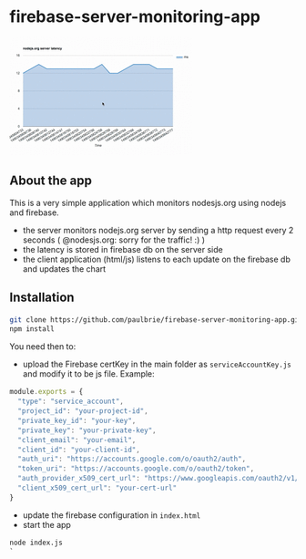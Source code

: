 # firebase-server-monitoring-app

![chart](https://github.com/paulbrie/firebase-server-monitoring-app/blob/master/firebase.gif "Chart")

## About the app
This is a very simple application which monitors nodesjs.org using nodejs and firebase.

- the server monitors nodejs.org server by sending a http request every 2 seconds ( @nodesjs.org: sorry for the traffic! :) )
- the latency is stored in firebase db on the server side
- the client application (html/js) listens to each update on the firebase db and updates the chart

## Installation

```bash
git clone https://github.com/paulbrie/firebase-server-monitoring-app.git .
npm install
```

You need then to:
- upload the Firebase certKey in the main folder as `serviceAccountKey.js` and modify it to be js file. Example:

```javascript
module.exports = {
  "type": "service_account",
  "project_id": "your-project-id",
  "private_key_id": "your-key",
  "private_key": "your-private-key",
  "client_email": "your-email",
  "client_id": "your-client-id",
  "auth_uri": "https://accounts.google.com/o/oauth2/auth",
  "token_uri": "https://accounts.google.com/o/oauth2/token",
  "auth_provider_x509_cert_url": "https://www.googleapis.com/oauth2/v1/certs",
  "client_x509_cert_url": "your-cert-url"
}
```

- update the firebase configuration in `index.html`
- start the app

```
node index.js
`
